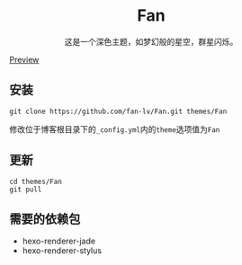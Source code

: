 <h1 align="center">Fan</h1>
<p align="center">这是一个深色主题，如梦幻般的星空，群星闪烁。</p>


[Preview](https://www.lvfan.xyz/)   

## 安装

```
git clone https://github.com/fan-lv/Fan.git themes/Fan
```
修改位于博客根目录下的<code>_config.yml</code>内的<code>theme</code>选项值为<code>Fan</code>

## 更新

```
cd themes/Fan
git pull
```

## 需要的依赖包

- hexo-renderer-jade
- hexo-renderer-stylus
